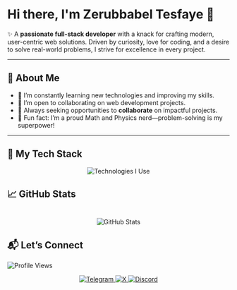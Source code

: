 # Hi there, I'm Zerubbabel Tesfaye 👋  

✨ A **passionate full-stack developer** with a knack for crafting modern, user-centric web solutions. Driven by curiosity, love for coding, and a desire to solve real-world problems, I strive for excellence in every project.  

---

## 🌟 About Me  

- 🔭 I’m constantly learning new technologies and improving my skills.
- 🌱 I’m open to collaborating on web development projects.
- 🎯 Always seeking opportunities to **collaborate** on impactful projects.  
- 🧠 Fun fact: I’m a proud Math and Physics nerd—problem-solving is my superpower! 

---

## 💼 My Tech Stack  

<p align="center">
  <img src="https://skillicons.dev/icons?i=html,css,js,python,django,flask,tailwindcss,react,bootstrap,sqlite,c,firebase,nodejs,git,bash" alt="Technologies I Use">
</p>  


## 📈 GitHub Stats  

<p align="center">
  
  <br>
  <img src="https://github-readme-stats.vercel.app/api?username=ZerubbabelT&show_icons=true&theme=radical&hide_border=true" alt="GitHub Stats"/>
</p>



## 📬 Let’s Connect  
 <img src="https://komarev.com/ghpvc/?username=ZerubbabelT&style=flat-square&color=red" alt="Profile Views">
<p align="center">
  <a href="https://t.me/Mariclaim" target="_blank">
    <img src="https://img.shields.io/badge/Telegram-2CA5E0?style=for-the-badge&logo=telegram&logoColor=white" alt="Telegram">
  </a>
  <a href="https://x.com/zerut16" target="_blank">
    <img src="https://img.shields.io/badge/X-1DA1F2?style=for-the-badge&logo=twitter&logoColor=white" alt="X">
  </a>
  <a href="https://discord.com/users/zeru_90708" target="_blank">
    <img src="https://img.shields.io/badge/Discord-5865F2?style=for-the-badge&logo=discord&logoColor=white" alt="Discord">
  </a>
</p>
